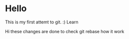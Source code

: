 Hello
=====
This is my first attemt to git. :)
Learn


Hi these changes are done to check git rebase
how it work

